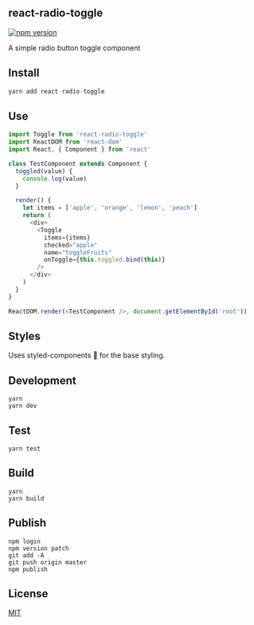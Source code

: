 ## react-radio-toggle

[![npm version](https://badge.fury.io/js/react-radio-toggle.svg)](https://badge.fury.io/js/react-radio-toggle)

A simple radio button toggle component

## Install

``` js
yarn add react-radio-toggle
```

## Use

``` js
import Toggle from 'react-radio-toggle'
import ReactDOM from 'react-dom'
import React, { Component } from 'react'

class TestComponent extends Component {
  toggled(value) {
    console.log(value)
  }

  render() {
    let items = ['apple', 'orange', 'lemon', 'peach']
    return (
      <div>
        <Toggle
          items={items}
          checked="apple"
          name="toggleFruits"
          onToggle={this.toggled.bind(this)}
        />
      </div>
    )
  }
}

ReactDOM.render(<TestComponent />, document.getElementById('root'))
```

## Styles

Uses styled-components 💅 for the base styling.

## Development
    yarn
    yarn dev

## Test
    yarn test

## Build
    yarn
    yarn build

## Publish
    npm login
    npm version patch
    git add -A
    git push origin master
    npm publish

## License

[MIT](http://isekivacenz.mit-license.org/)
